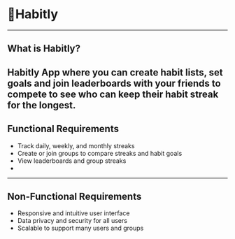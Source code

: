 
# 📱Habitly

---

##  What is Habitly?

**Habitly** App where you can create habit lists, set goals and join leaderboards with your friends to compete to see who can keep their habit streak for the longest.
---

##  Functional Requirements

- Track daily, weekly, and monthly streaks
- Create or join groups to compare streaks and habit goals
- View leaderboards and group streaks
- 
---

##  Non-Functional Requirements

- Responsive and intuitive user interface
- Data privacy and security for all users
- Scalable to support many users and groups
